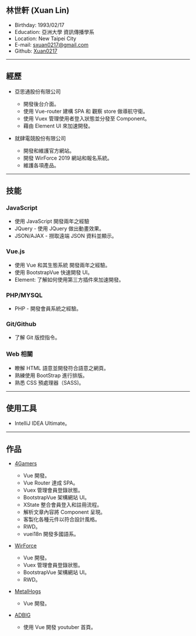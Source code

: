 ## 林世軒 (Xuan Lin)

- Birthday: 1993/02/17
- Education: 亞洲大學 資訊傳播學系
- Location: New Taipei City
- E-mail: sxuan0217@gmail.com
- Github: <a href="https://github.com/sxuan0217" target="_blank">Xuan0217</a>

<hr>

## 經歷

- 亞思通股份有限公司

  - 開發後台介面。
  - 使用 Vue-router 建構 SPA 和 觀察 store 做導航守衛。
  - 使用 Vuex 管理使用者登入狀態並分發至 Component。
  - 藉由 Element UI 來加速開發。

- 就肆電競股份有限公司

  - 開發和維護官方網站。
  - 開發 WirForce 2019 網站和報名系統。
  - 維護各項產品。

<hr>

## 技能

### JavaScript

- 使用 JavaScript 開發兩年之經驗
- JQuery - 使用 JQuery 做出動畫效果。
- JSON/AJAX - 撈取遠端 JSON 資料並顯示。

### Vue.js

- 使用 Vue 和其生態系統 開發兩年之經驗。
- 使用 BootstrapVue 快速開發 UI。
- Element: 了解如何使用第三方插件來加速開發。

### PHP/MYSQL

- PHP - 開發會員系統之經驗。

### Git/Github

- 了解 Git 版控指令。

### Web 相關

- 瞭解 HTML 語意並開發符合語意之網頁。
- 熟練使用 BootStrap 進行排版。
- 熟悉 CSS 預處理器（SASS)。

<hr>

## 使用工具

- IntelliJ IDEA Ultimate。

<hr>

## 作品

- <a href='https://www.4gamers.com.tw/' target='_blank'>4Gamers</a>

  - Vue 開發。
  - Vue Router 達成 SPA。
  - Vuex 管理會員登錄狀態。
  - BootstrapVue 架構網站 UI。
  - XState 整合會員登入和註冊流程。
  - 解析文章內容將 Component 呈現。
  - 客製化各種元件以符合設計風格。
  - RWD。
  - vuei18n 開發多國語系。

- <a href="https://www.wirforce.com.tw/#/" target="_blank">WirForce</a>

  - Vue 開發。
  - Vuex 管理會員登錄狀態。
  - BootstrapVue 架構網站 UI。
  - RWD。

* <a href="https://www.metalhogs.com.tw/#/" target="_blank">MetalHogs</a>

  - Vue 開發。

* <a href="https://adbig.net/?fbclid=IwAR2wLn5KrztF6t-as8rt4R9YrR845aosvjzkB_ouU_K0wr15yvdAg0zgPmc#/" target="_blank">ADBIG</a>

  - 使用 Vue 開發 youtuber 首頁。

